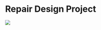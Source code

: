 # Repair Design Project
 ![](./img/screencapture-file-M-Nojotel-Repair-Design-Project-index-html-2023-07-11-19_15_30.png)
